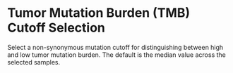 # Tumor Mutation Burden (TMB) Cutoff Selection

Select a non-synonymous mutation cutoff for distinguishing between high and low tumor mutation burden. The default is the median value across the selected samples.

